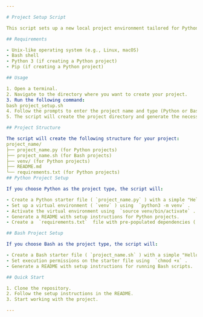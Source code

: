 ```yaml
---

# Project Setup Script

This script sets up a new local project environment tailored for Python or Bash projects. It creates the necessary project structure, including starter files and README instructions.

## Requirements

- Unix-like operating system (e.g., Linux, macOS)
- Bash shell
- Python 3 (if creating a Python project)
- Pip (if creating a Python project)

## Usage

1. Open a terminal.
2. Navigate to the directory where you want to create your project.
3. Run the following command:
bash project_setup.sh
4. Follow the prompts to enter the project name and type (Python or Bash).
5. The script will create the project directory and generate the necessary files based on your inputs.

## Project Structure

The script will create the following structure for your project:
project_name/
├── project_name.py (for Python projects)
├── project_name.sh (for Bash projects)
├── venv/ (for Python projects)
├── README.md
└── requirements.txt (for Python projects)
## Python Project Setup

If you choose Python as the project type, the script will:

- Create a Python starter file ( `project_name.py` ) with a simple "Hello, World!" print statement.
- Set up a virtual environment ( `venv` ) using  `python3 -m venv` .
- Activate the virtual environment using  `source venv/bin/activate` .
- Generate a README with setup instructions for Python projects.
- Create a  `requirements.txt`  file with pre-populated dependencies ( `numpy` ,  `pandas` ,  `python3` ).

## Bash Project Setup

If you choose Bash as the project type, the script will:

- Create a Bash starter file ( `project_name.sh` ) with a simple "Hello, World!" echo statement.
- Set execution permissions on the starter file using  `chmod +x` .
- Generate a README with setup instructions for running Bash scripts.

## Quick Start

1. Clone the repository.
2. Follow the setup instructions in the README.
3. Start working with the project.

---
```

